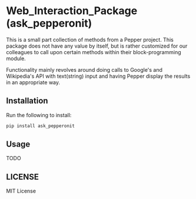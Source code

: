# Web_Interaction_Package (ask_pepperonit)

This is a small part collection of methods from a Pepper project. This package does not have any value by itself, but is rather customized for our colleagues to call upon certain methods within their block-programming module.

Functionality mainly revolves around doing calls to Google's and Wikipedia's API with text(string) input and having Pepper display the results in an appropriate way.

## Installation

Run the following to install:

```bash
pip install ask_pepperonit
```

## Usage
TODO

## LICENSE
MIT License